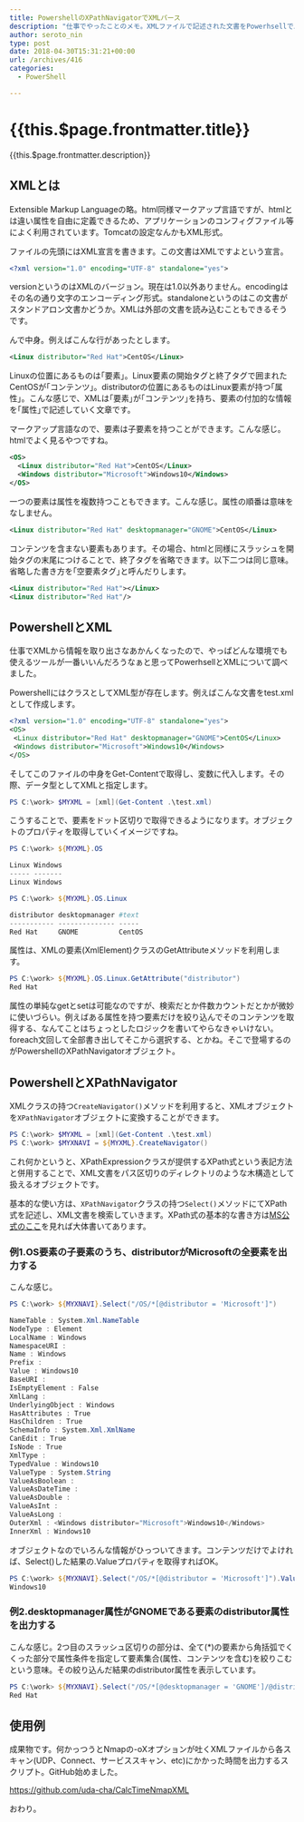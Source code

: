 ```yaml
---
title: PowershellのXPathNavigatorでXMLパース
description: "仕事でやったことのメモ。XMLファイルで記述された文書をPowerhsellでパースし、必要な情報を取り出す方法です。"
author: seroto_nin
type: post
date: 2018-04-30T15:31:21+00:00
url: /archives/416
categories:
  - PowerShell

---
```

# {{this.$page.frontmatter.title}}

<Date/><ShowCategoriesOfPost/>

{{this.$page.frontmatter.description}}

<!--more-->

## XMLとは

Extensible Markup Languageの略。html同様マークアップ言語ですが、htmlとは違い属性を自由に定義できるため、アプリケーションのコンフィグファイル等によく利用されています。Tomcatの設定なんかもXML形式。

ファイルの先頭にはXML宣言を書きます。この文書はXMLですよという宣言。

```xml
<?xml version="1.0" encoding="UTF-8" standalone="yes">
```

versionというのはXMLのバージョン。現在は1.0以外ありません。encodingはその名の通り文字のエンコーディング形式。standaloneというのはこの文書がスタンドアロン文書かどうか。XMLは外部の文書を読み込むこともできるそうです。

んで中身。例えばこんな行があったとします。

```xml
<Linux distributor="Red Hat">CentOS</Linux>
```

Linuxの位置にあるものは｢要素｣。Linux要素の開始タグと終了タグで囲まれたCentOSが｢コンテンツ｣。distributorの位置にあるものはLinux要素が持つ｢属性｣。こんな感じで、XMLは｢要素｣が｢コンテンツ｣を持ち、要素の付加的な情報を｢属性｣で記述していく文章です。

マークアップ言語なので、要素は子要素を持つことができます。こんな感じ。htmlでよく見るやつですね。

```xml
<OS>
  <Linux distributor="Red Hat">CentOS</Linux>
  <Windows distributor="Microsoft">Windows10</Windows>
</OS>
```

一つの要素は属性を複数持つこともできます。こんな感じ。属性の順番は意味をなしません。

```xml
<Linux distributor="Red Hat" desktopmanager="GNOME">CentOS</Linux>
```

コンテンツを含まない要素もあります。その場合、htmlと同様にスラッシュを開始タグの末尾につけることで、終了タグを省略できます。以下二つは同じ意味。省略した書き方を｢空要素タグ｣と呼んだりします。

```xml
<Linux distributor="Red Hat"></Linux>
<Linux distributor="Red Hat"/>
```

## PowershellとXML

仕事でXMLから情報を取り出さなあかんくなったので、やっぱどんな環境でも使えるツールが一番いいんだろうなぁと思ってPowerhsellとXMLについて調べました。

PowershellにはクラスとしてXML型が存在します。例えばこんな文書をtest.xmlとして作成します。

```xml
<?xml version="1.0" encoding="UTF-8" standalone="yes">
<OS>
 <Linux distributor="Red Hat" desktopmanager="GNOME">CentOS</Linux>
 <Windows distributor="Microsoft">Windows10</Windows>
</OS>
```

そしてこのファイルの中身をGet-Contentで取得し、変数に代入します。その際、データ型としてXMLと指定します。

```powershell
PS C:\work> $MYXML = [xml](Get-Content .\test.xml)
```

こうすることで、要素をドット区切りで取得できるようになります。オブジェクトのプロパティを取得していくイメージですね。

```powershell
PS C:\work> ${MYXML}.OS

Linux Windows
----- -------
Linux Windows

PS C:\work> ${MYXML}.OS.Linux

distributor desktopmanager #text
----------- -------------- -----
Red Hat     GNOME          CentOS
```

属性は、XMLの要素(XmlElement)クラスのGetAttributeメソッドを利用します。

```powershell
PS C:\work> ${MYXML}.OS.Linux.GetAttribute("distributor")
Red Hat
```

属性の単純なgetとsetは可能なのですが、検索だとか件数カウントだとかが微妙に使いづらい。例えばある属性を持つ要素だけを絞り込んでそのコンテンツを取得する、なんてことはちょっとしたロジックを書いてやらなきゃいけない。foreach文回して全部書き出してそこから選択する、とかね。そこで登場するのがPowershellのXPathNavigatorオブジェクト。

## PowershellとXPathNavigator

XMLクラスの持つ`CreateNavigator()`メソッドを利用すると、XMLオブジェクトを`XPathNavigator`オブジェクトに変換することができます。</span>

```powershell
PS C:\work> $MYXML = [xml](Get-Content .\test.xml)
PS C:\work> $MYXNAVI = ${MYXML}.CreateNavigator()
```

これ何かというと、XPathExpressionクラスが提供するXPath式という表記方法と併用することで、XML文書をパス区切りのディレクトリのような木構造として扱えるオブジェクトです。

基本的な使い方は、`XPathNavigator`クラスの持つ`Select()`メソッドにてXPath式を記述し、XML文書を検索していきます。XPath式の基本的な書き方は[MS公式のここ](https://msdn.microsoft.com/ja-jp/library/ms256086(v=vs.120).aspx)を見れば大体書いてあります。

### 例1.OS要素の子要素のうち、distributorがMicrosoftの全要素を出力する

こんな感じ。

```powershell
PS C:\work> ${MYXNAVI}.Select("/OS/*[@distributor = 'Microsoft']")

NameTable : System.Xml.NameTable
NodeType : Element
LocalName : Windows
NamespaceURI :
Name : Windows
Prefix :
Value : Windows10
BaseURI :
IsEmptyElement : False
XmlLang :
UnderlyingObject : Windows
HasAttributes : True
HasChildren : True
SchemaInfo : System.Xml.XmlName
CanEdit : True
IsNode : True
XmlType :
TypedValue : Windows10
ValueType : System.String
ValueAsBoolean :
ValueAsDateTime :
ValueAsDouble :
ValueAsInt :
ValueAsLong :
OuterXml : <Windows distributor="Microsoft">Windows10</Windows>
InnerXml : Windows10
```

オブジェクトなのでいろんな情報がひっついてきます。コンテンツだけでよければ、Select()した結果の.Valueプロパティを取得すればOK。

```powershell
PS C:\work> ${MYXNAVI}.Select("/OS/*[@distributor = 'Microsoft']").Value
Windows10
```

### 例2.desktopmanager属性がGNOMEである要素のdistributor属性を出力する

こんな感じ。2つ目のスラッシュ区切りの部分は、全て(*)の要素から角括弧でくくった部分で属性条件を指定して要素集合(属性、コンテンツを含む)を絞りこむという意味。その絞り込んだ結果のdistributor属性を表示しています。

```powershell
PS C:\work> ${MYXNAVI}.Select("/OS/*[@desktopmanager = 'GNOME']/@distributor").Value
Red Hat
```

## 使用例

成果物です。何かっつうとNmapの-oXオプションが吐くXMLファイルから各スキャン(UDP、Connect、サービススキャン、etc)にかかった時間を出力するスクリプト。GitHub始めました。

<https://github.com/uda-cha/CalcTimeNmapXML>

おわり。
